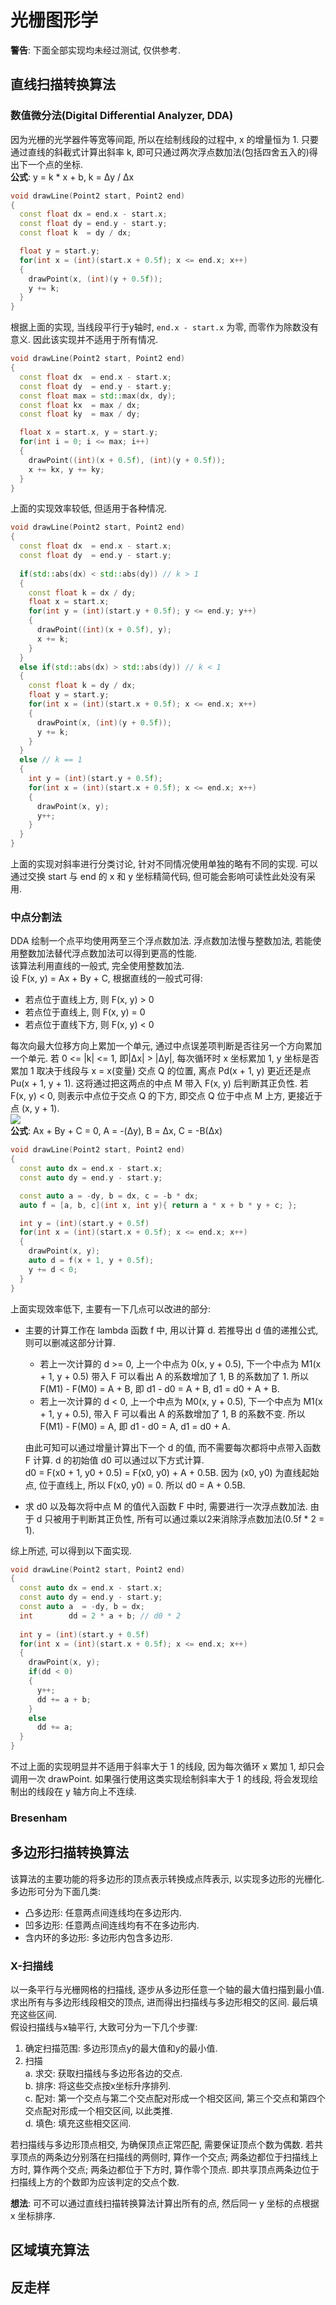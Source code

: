 # 光栅图形学

**警告**: 下面全部实现均未经过测试, 仅供参考.

## 直线扫描转换算法

### 数值微分法(Digital Differential Analyzer, DDA)
因为光栅的光学器件等宽等间距, 所以在绘制线段的过程中, x 的增量恒为 1. 只要通过直线的斜截式计算出斜率 k, 即可只通过两次浮点数加法(包括四舍五入的)得出下一个点的坐标.  
**公式**: y = k * x + b, k = Δy / Δx  
```cpp
void drawLine(Point2 start, Point2 end)
{
  const float dx = end.x - start.x;
  const float dy = end.y - start.y;
  const float k  = dy / dx;

  float y = start.y;
  for(int x = (int)(start.x + 0.5f); x <= end.x; x++)
  {
    drawPoint(x, (int)(y + 0.5f));
    y += k;
  }
}
```
根据上面的实现, 当线段平行于y轴时, `end.x - start.x` 为零, 而零作为除数没有意义. 因此该实现并不适用于所有情况.  
```cpp
void drawLine(Point2 start, Point2 end)
{
  const float dx  = end.x - start.x;
  const float dy  = end.y - start.y;
  const float max = std::max(dx, dy);
  const float kx  = max / dx;
  const float ky  = max / dy;

  float x = start.x, y = start.y;
  for(int i = 0; i <= max; i++)
  {
    drawPoint((int)(x + 0.5f), (int)(y + 0.5f));
    x += kx, y += ky;
  }
}
```
上面的实现效率较低, 但适用于各种情况. 
```cpp
void drawLine(Point2 start, Point2 end)
{
  const float dx  = end.x - start.x;
  const float dy  = end.y - start.y;
  
  if(std::abs(dx) < std::abs(dy)) // k > 1
  {
    const float k = dx / dy;
    float x = start.x;
    for(int y = (int)(start.y + 0.5f); y <= end.y; y++)
    {
      drawPoint((int)(x + 0.5f), y);
      x += k;
    }
  }
  else if(std::abs(dx) > std::abs(dy)) // k < 1
  {
    const float k = dy / dx;
    float y = start.y;
    for(int x = (int)(start.x + 0.5f); x <= end.x; x++)
    {
      drawPoint(x, (int)(y + 0.5f));
      y += k;
    }
  }
  else // k == 1
  {
    int y = (int)(start.y + 0.5f);
    for(int x = (int)(start.x + 0.5f); x <= end.x; x++)
    {
      drawPoint(x, y);
      y++;
    }
  }
}
```
上面的实现对斜率进行分类讨论, 针对不同情况使用单独的略有不同的实现. 可以通过交换 start 与 end 的 x 和 y 坐标精简代码, 但可能会影响可读性此处没有采用.  

### 中点分割法
DDA 绘制一个点平均使用两至三个浮点数加法. 浮点数加法慢与整数加法, 若能使用整数加法替代浮点数加法可以得到更高的性能.  
该算法利用直线的一般式, 完全使用整数加法.  
设 F(x, y) = Ax + By + C, 根据直线的一般式可得:
- 若点位于直线上方, 则 F(x, y) > 0
- 若点位于直线上, 则 F(x, y) = 0
- 若点位于直线下方, 则 F(x, y) < 0

每次向最大位移方向上累加一个单元, 通过中点误差项判断是否往另一个方向累加一个单元. 若 0 <= |k| <= 1, 即|Δx| > |Δy|, 每次循环时 x 坐标累加 1, y 坐标是否累加 1 取决于线段与 x = x(变量) 交点 Q 的位置, 离点 Pd(x + 1, y) 更近还是点 Pu(x + 1, y + 1). 这将通过把这两点的中点 M 带入 F(x, y) 后判断其正负性. 若 F(x, y) < 0, 则表示中点位于交点 Q 的下方, 即交点 Q 位于中点 M 上方, 更接近于点 (x, y + 1).  
![](assets/中点分割法.png)  
**公式**: Ax + By + C = 0, A = -(Δy), B = Δx, C = -B(Δx)  
```cpp
void drawLine(Point2 start, Point2 end)
{
  const auto dx = end.x - start.x;
  const auto dy = end.y - start.y;

  const auto a = -dy, b = dx, c = -b * dx;
  auto f = [a, b, c](int x, int y){ return a * x + b * y + c; };

  int y = (int)(start.y + 0.5f)
  for(int x = (int)(start.x + 0.5f); x <= end.x; x++)
  {
    drawPoint(x, y);
    auto d = f(x + 1, y + 0.5f);
    y += d < 0;
  }
}
```
上面实现效率低下, 主要有一下几点可以改进的部分:
- 主要的计算工作在 lambda 函数 f 中, 用以计算 d. 若推导出 d 值的递推公式, 则可以删减这部分计算.  
  - 若上一次计算的 d >= 0, 上一个中点为 0(x, y + 0.5), 下一个中点为 M1(x + 1, y + 0.5) 带入 F 可以看出 A 的系数增加了 1, B 的系数加了 1. 所以 F(M1) - F(M0) = A + B, 即 d1 - d0 = A + B, d1 = d0 + A + B.
  - 若上一次计算的 d < 0, 上一个中点为 M0(x, y + 0.5), 下一个中点为 M1(x + 1, y + 0.5), 带入 F 可以看出 A 的系数增加了 1, B 的系数不变. 所以 F(M1) - F(M0) = A, 即 d1 - d0 = A, d1 = d0 + A.

  由此可知可以通过增量计算出下一个 d 的值, 而不需要每次都将中点带入函数 F 计算. d 的初始值 d0 可以通过以下方式计算.  
  d0 = F(x0 + 1, y0 + 0.5) = F(x0, y0) + A + 0.5B.
  因为 (x0, y0) 为直线起始点, 位于直线上, 所以 F(x0, y0) = 0. 所以 d0 = A + 0.5B.
- 求 d0 以及每次将中点 M 的值代入函数 F 中时, 需要进行一次浮点数加法. 由于 d 只被用于判断其正负性, 所有可以通过乘以2来消除浮点数加法(0.5f * 2 = 1).

综上所述, 可以得到以下面实现.
```cpp
void drawLine(Point2 start, Point2 end)
{
  const auto dx = end.x - start.x;
  const auto dy = end.y - start.y;
  const auto a  = -dy, b = dx;
  int        dd = 2 * a + b; // d0 * 2
  
  int y = (int)(start.y + 0.5f)
  for(int x = (int)(start.x + 0.5f); x <= end.x; x++)
  {
    drawPoint(x, y);
    if(dd < 0)
    {
      y++;
      dd += a + b;
    }
    else
      dd += a;
  }
}
```
不过上面的实现明显并不适用于斜率大于 1 的线段, 因为每次循环 x 累加 1, 却只会调用一次 drawPoint. 如果强行使用这类实现绘制斜率大于 1 的线段, 将会发现绘制出的线段在 y 轴方向上不连续.  

### Bresenham

## 多边形扫描转换算法
该算法的主要功能的将多边形的顶点表示转换成点阵表示, 以实现多边形的光栅化.  
多边形可分为下面几类:
- 凸多边形: 任意两点间连线均在多边形内.
- 凹多边形: 任意两点间连线均有不在多边形内.
- 含内环的多边形: 多边形内包含多边形.

### X-扫描线
以一条平行与光栅网格的扫描线, 逐步从多边形任意一个轴的最大值扫描到最小值. 求出所有与多边形线段相交的顶点, 进而得出扫描线与多边形相交的区间. 最后填充这些区间.  
假设扫描线与x轴平行, 大致可分为一下几个步骤:
1. 确定扫描范围: 多边形顶点y的最大值和y的最小值.
2. 扫描  
  a. 求交: 获取扫描线与多边形各边的交点.  
  b. 排序: 将这些交点按x坐标升序排列.  
  c. 配对: 第一个交点与第二个交点配对形成一个相交区间, 第三个交点和第四个交点配对形成一个相交区间, 以此类推.  
  d. 填色: 填充这些相交区间.  

若扫描线与多边形顶点相交, 为确保顶点正常匹配, 需要保证顶点个数为偶数. 若共享顶点的两条边分别落在扫描线的两侧时, 算作一个交点; 两条边都位于扫描线上方时, 算作两个交点; 两条边都位于下方时, 算作零个顶点. 即共享顶点两条边位于扫描线上方的个数即为应该判定的交点个数.  

**想法**: 可不可以通过直线扫描转换算法计算出所有的点, 然后同一 y 坐标的点根据 x 坐标排序.  

## 区域填充算法

## 反走样
